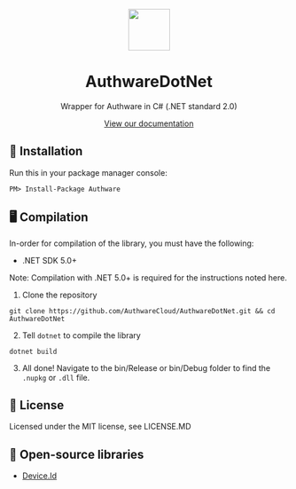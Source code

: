 <p align="center">
  <img src="https://github.com/AuthwareCloud/AuthwareDotNet/raw/main/authware-s.png" width="75" height="75">
  <h1 align="center">AuthwareDotNet</h1>
  <p align="center">Wrapper for Authware in C# (.NET standard 2.0)</p>
   <p align="center">
  <a href="https://docs.authware.org">View our documentation</a>
  </p>
</p>

## 📲 Installation
Run this in your package manager console:

```
PM> Install-Package Authware
```

## 🖥️ Compilation
In-order for compilation of the library, you must have the following:

- .NET SDK 5.0+

Note: Compilation with .NET 5.0+ is required for the instructions noted here.

1. Clone the repository

```
git clone https://github.com/AuthwareCloud/AuthwareDotNet.git && cd AuthwareDotNet
```

2. Tell `dotnet` to compile the library

```
dotnet build
```

3. All done! Navigate to the bin/Release or bin/Debug folder to find the `.nupkg` or `.dll` file.

## 📜 License
Licensed under the MIT license, see LICENSE.MD

## 📖 Open-source libraries
- [Device.Id](https://github.com/MatthewKing/DeviceId)
